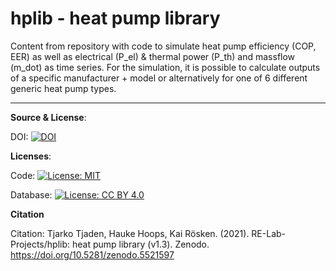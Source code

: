 # hplib - heat pump library

Content from repository with code to simulate heat pump efficiency (COP, EER) as well as electrical (P_el) & thermal power (P_th) and massflow (m_dot) as time series. For the simulation, it is possible to calculate outputs of a specific manufacturer + model or alternatively for one of 6 different generic heat pump types.

---

**Source & License**:

DOI: [![DOI](https://zenodo.org/badge/DOI/10.5281/zenodo.5521597.svg)](https://doi.org/10.5281/zenodo.5521597)



**Licenses**:

Code:  [![License: MIT](https://img.shields.io/badge/License-MIT-yellow.svg)](https://opensource.org/licenses/MIT)

Database: [![License: CC BY 4.0](https://img.shields.io/badge/License-CC%20BY%204.0-lightgrey.svg)](https://creativecommons.org/licenses/by/4.0/)

**Citation**

Citation: Tjarko Tjaden, Hauke Hoops, Kai Rösken. (2021). RE-Lab-Projects/hplib: heat pump library (v1.3). Zenodo. https://doi.org/10.5281/zenodo.5521597

